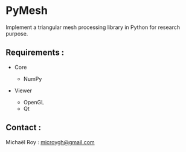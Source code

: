 # PyMesh

Implement a triangular mesh processing library in Python for research purpose.

## Requirements :

- Core
	- NumPy

- Viewer
	- OpenGL
	- Qt

## Contact :

Michaël Roy : microygh@gmail.com


